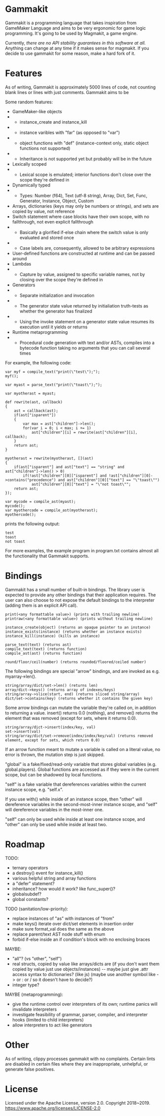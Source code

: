 # Gammakit

Gammakit is a programming language that takes inspiration from GameMaker Language and aims to be very ergonomic for game logic programming. It's going to be used by Magmakit, a game engine.

Currently, *there are no API stability guarantees in this software at all.* Anything can change at any time if it makes sense for magmakit. If you decide to use gammakit for some reason, make a hard fork of it.

# Features

As of writing, Gammakit is approximately 5000 lines of code, not counting blank lines or lines with just comments. Gammakit aims to be

Some random features:

- GameMaker-like objects
- - instance_create and instance_kill
- - instance varibles with "far" (as opposed to "var")
- - object functions with "def" (instance-context only, static object functions not supported)
- - Inheritance is not supported yet but probably will be in the future
- Lexically scoped
- - Lexical scope is emulated; interior functions don't close over the scope they're defined in
- Dynamically typed
- - Types: Number (f64), Text (utf-8 string), Array, Dict, Set, Func, Generator, Instance, Object, Custom
- Arrays, dictionaries (keys may only be numbers or strings), and sets are copied by value, not reference
- Switch statement where case blocks have their own scope, with no fallthrough, not even explicit fallthrough
- - Basically a glorified if-else chain where the switch value is only evaluated and stored once
- - Case labels are, consequently, allowed to be arbitrary expressions
- User-defined functions are constructed at runtime and can be passed around
- Lambdas
- - Capture by value, assigned to specific variable names, not by closing over the scope they're defined in
- Generators
- - Separate initialization and invocation
- - The generator state value returned by initialiation truth-tests as whether the generator has finalized
- - Using the invoke statement on a generator state value resumes its execution until it yields or returns
- Runtime metaprogramming
- - Procedural code generation with text and/or ASTs, compiles into a bytecode function taking no arguments that you can call several times

For example, the following code:

    var myf = compile_text("print(\"test\");");
    myf();

    var myast = parse_text("print(\"toast\");");

    var myotherast = myast;

    def rewrite(ast, callback)
    {
        ast = callback(ast);
        if(ast["isparent"])
        {
            var max = ast["children"]->len();
            for(var i = 0; i < max; i += 1)
                ast["children"][i] = rewrite(ast["children"][i], callback);
        }
        return ast;
    }

    myotherast = rewrite(myotherast, [](ast)
    {
        if(ast["isparent"] and ast["text"] == "string" and ast["children"]->len() > 0)
            if(!ast["children"][0]["isparent"] and !ast["children"][0]->contains("precedence") and ast["children"][0]["text"] == "\"toast\"")
                ast["children"][0]["text"] = "\"not toast\"";
        return ast;
    });

    var mycode = compile_ast(myast);
    mycode();
    var myothercode = compile_ast(myotherast);
    myothercode();

prints the following output:

    test
    toast
    not toast

For more examples, the example program in program.txt contains almost all the functionality that Gammakit supports.

# Bindings

Gammakit has a small number of built-in bindings. The library user is expected to provide any other bindings that their application requires. The user can also choose to not expose the default bindings to the interpreter (adding them is an explicit API call).

    print(<any formattable value>) (prints with trailing newline)
    printraw(<any formattable value>) (prints without trailing newline)

    instance_create(object) (returns an opaque pointer to an instance)
    instance_exists(instance) (returns whether an instance exists)
    instance_kill(instance) (kills an instance)

    parse_text(text) (returns ast)
    compile_text(text) (returns function)
    compile_ast(ast) (returns function)
    
    round/floor/ceil(number) (returns rounded/floored/ceiled number)

The following bindings are special "arrow" bindings, and are invoked as e.g. myarray->len().

    string/array/dict/set->len() (returns len)
    array/dict->keys() (returns array of indexes/keys)
    string/array->slice(start, end) (returns sliced string/array)
    dict/set->contains(key) (returns whether it contains the given key)

Some arrow bindings can mutate the variable they're called on, in addition to returning a value. insert() returns 0.0 (nothing), and remove() returns the element that was removed (except for sets, where it returns 0.0).
    
    string/array/dict->insert(index/key, val)
    set->insert(val)
    string/array/dict/set->remove(index/index/key/val) (returns removed element, except for sets, which return 0.0)

If an arrow function meant to mutate a variable is called on a literal value, no error is thrown, the mutation step is just skipped.

"global" is a fake/fixed/read-only variable that stores global variables (e.g. global.players). Global functions are accessed as if they were in the current scope, but can be shadowed by local functions.

"self" is a fake variable that dereferences variables within the current instance scope, e.g. "self.x".

If you use with() while inside of an instance scope, then "other" will dereference variables in the second-most-inner instance scope, and "self" will dereference variables in the most-inner one.

"self" can only be used while inside at least one instance scope, and "other" can only be used while inside at least two.

# Roadmap

TODO:
- ternary operators
- a destroy() event for instance_kill()
- various helpful string and array functions
- a "defer" statement?
- inheritance? how would it work? like func_super()?
- globalsubdef?
- global constants?

TODO (sanitation/low-priority):
- replace instances of "as" with instances of "from"
- make keys() iterate over dict/set elements in insertion order
- make sure format_val does the same as the above
- replace parent/text AST node stuff with enum
- forbid if-else inside an if condition's block with no enclosing braces

MAYBE:
- "all"? (vs "other", "self")
- real structs, copied by value like arrays/dicts are (if you don't want them copied by value just use objects/instances)
-- maybe just give .attr access syntax to dictionaries? (like js) (maybe use another symbol like -> or : or / so it doesn't have to decide?)
- integer type?

MAYBE (metaprogramming):
- give the runtime control over interpreters of its own; runtime panics will invalidate interpreters
- investigate feasibility of grammar, parser, compiler, and interpreter hooks (limited to child interpreters)
- allow interpreters to act like generators

# Other

As of writing, clippy processes gammakit with no complaints. Certain lints are disabled in certain files where they are inappropriate, unhelpful, or generate false positives.

# License

Licensed under the Apache License, version 2.0. Copyright 2018~2019. https://www.apache.org/licenses/LICENSE-2.0
